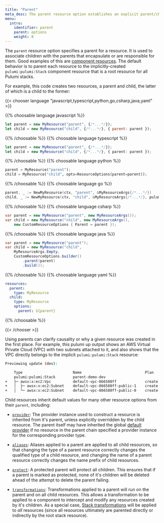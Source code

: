 ```yaml
---
title: "Parent"
meta_desc: The parent resource option establishes an explicit parent/child relationship between resources.
menu:
  intro:
    identifier: parent
    parent: options
    weight: 8
---
```


The `parent` resource option specifies a parent for a resource. It is used to associate children with the parents that encapsulate or are responsible for them. Good examples of this are [component resources](/docs/intro/concepts/resources/components/). The default behavior is to parent each resource to the implicitly-created `pulumi:pulumi:Stack` component resource that is a root resource for all Pulumi stacks.

For example, this code creates two resources, a parent and child, the latter of which is a child to the former:

{{< chooser language "javascript,typescript,python,go,csharp,java,yaml" >}}

{{% choosable language javascript %}}

```javascript
let parent = new MyResource("parent", {/*...*/});
let child = new MyResource("child", {/*...*/}, { parent: parent });
```

{{% /choosable %}}
{{% choosable language typescript %}}

```typescript
let parent = new MyResource("parent", {/*...*/});
let child = new MyResource("child", {/*...*/}, { parent: parent });
```

{{% /choosable %}}
{{% choosable language python %}}

```python
parent = MyResource("parent");
child = MyResource("child", opts=ResourceOptions(parent=parent));
```

{{% /choosable %}}
{{% choosable language go %}}

```go
parent, _ := NewMyResource(ctx, "parent", &MyResourceArgs{/*...*/})
child, _ := NewMyResource(ctx, "child", &MyResourceArgs{/*...*/}, pulumi.Parent(parent))
```

{{% /choosable %}}
{{% choosable language csharp %}}

```csharp
var parent = new MyResource("parent", new MyResourceArgs());
var child = new MyResource("child", new MyResourceArgs(),
    new CustomResourceOptions { Parent = parent });
```

{{% /choosable %}}
{{% choosable language java %}}

```java
var parent = new MyResource("parent");
var child = new MyResource("child",
    MyResourceArgs.Empty,
    CustomResourceOptions.builder()
        .parent(parent)
        .build());
```

{{% /choosable %}}
{{% choosable language yaml %}}

```yaml
resources:
  parent:
    type: MyResource
  child:
    type: MyResource
    options:
      parent: ${parent}
```

{{% /choosable %}}

{{< /chooser >}}

Using parents can clarify causality or why a given resource was created in the first place. For example, this pulumi up output shows an AWS Virtual Private Cloud (VPC) with two subnets attached to it, and also shows that the VPC directly belongs to the implicit `pulumi:pulumi:Stack` resource:

```bash
Previewing update (dev):

    Type                       Name                             Plan
    pulumi:pulumi:Stack        parent-demo-dev
+   ├─ awsx:x:ec2:Vpc          default-vpc-866580ff             create
+   │  ├─ awsx:x:ec2:Subnet    default-vpc-866580ff-public-1    create
+   │  └─ awsx:x:ec2:Subnet    default-vpc-866580ff-public-0    create
```

Child resources inherit default values for many other resource options from their `parent`, including:

* [`provider`](/docs/intro/concepts/resources/options/provider):  The provider instance used to construct a resource is inherited from it's parent, unless explicitly overridden by the child resource. The parent itself may have inherited the global [default provider](../providers/#default-provider-configuration) if no resource in the parent chain specified a provider instance for the corresponding provider type.

* [`aliases`](/docs/intro/concepts/resources/options/aliases):  Aliases applied to a parent are applied to all child resources, so that changing the type of a parent resource correctly changes the qualified type of a child resource, and changing the name of a parent resource correctly changes the name prefix of child resources.

* [`protect`](/docs/intro/concepts/resources/options/protect):  A protected parent will protect all children.  This ensures that if a parent is marked as protected, none of it's children will be deleted ahead of the attempt to delete the parent failing.

* [`transformations`](/docs/intro/concepts/resources/options/transformations):  Transformations applied to a parent will run on the parent and on all child resources. This allows a transformation to be applied to a component to intercept and modify any resources created by it's children. As a special case, [Stack transformations](/docs/intro/concepts/resources/options/transformations#stack-transformations) will be applied to *all* resources (since all resources ultimately are parented directly or indirectly by the root stack resource).
